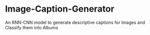 # Image-Caption-Generator
An RNN-CNN model to generate descriptive captions for Images and Classify them into Albums
